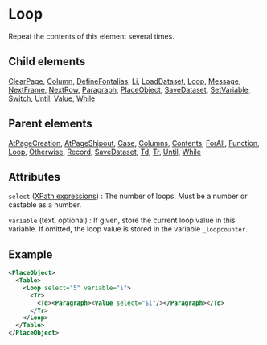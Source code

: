 # Loop



Repeat the contents of this element several times.



##  Child elements

[ClearPage](../clearpage.md), [Column](../column.md), [DefineFontalias](../definefontalias.md), [Li](../li.md), [LoadDataset](../loaddataset.md), [Loop](../loop.md), [Message](../message.md), [NextFrame](../nextframe.md), [NextRow](../nextrow.md), [Paragraph](../paragraph.md), [PlaceObject](../placeobject.md), [SaveDataset](../savedataset.md), [SetVariable](../setvariable.md), [Switch](../switch.md), [Until](../until.md), [Value](../value.md), [While](../while.md)

##  Parent elements

[AtPageCreation](../atpagecreation.md), [AtPageShipout](../atpageshipout.md), [Case](../case.md), [Columns](../columns.md), [Contents](../contents.md), [ForAll](../forall.md), [Function](../function.md), [Loop](../loop.md), [Otherwise](../otherwise.md), [Record](../record.md), [SaveDataset](../savedataset.md), [Td](../td.md), [Tr](../tr.md), [Until](../until.md), [While](../while.md)


## Attributes



`select` ([XPath expressions](../../manual/xpath.md))
:   The number of loops. Must be a number or castable as a number.




`variable` (text, optional)
:   If given, store the current loop value in this variable. If omitted, the loop value is stored in the variable `_loopcounter`.




## Example

```xml
<PlaceObject>
  <Table>
    <Loop select="5" variable="i">
      <Tr>
        <Td><Paragraph><Value select="$i"/></Paragraph></Td>
      </Tr>
    </Loop>
  </Table>
</PlaceObject>

```





